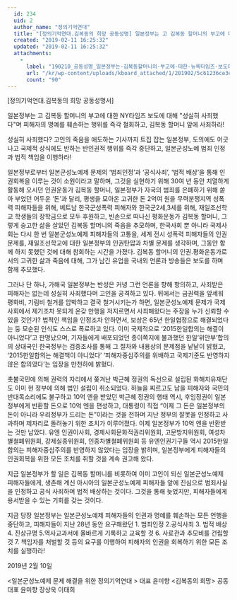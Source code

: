 ```yaml
---
  id: 234
  uid: 2
  author_name: "정의기억연대"
  title: "[정의기억연대.김복동의 희망 공동성명] 일본정부는 고 김복동 할머니의 부고에 대한 NY타임즈 보도에 대해 \"성실히 사죄했다\"며 피해자의 명예를 훼손하는 행위를 즉각 철회하라."
  created: "2019-02-11 16:25:32"
  updated: "2019-02-11 16:25:32"
  attachments: 
    - 
      label: "190210_공동성명_일본정부는-김복동할머니의-부고에-대한-뉴욕타임즈-보도에-대한-대응을-즉각-철회하라.pdf"
      url: "/kr/wp-content/uploads/kboard_attached/1/201902/5c61236ce3e3c1013046.pdf"
      count: "90"
---
```

\[정의기억연대.김복동의 희망 공동성명서\]

일본정부는 고 김복동 할머니의 부고에 대한 NY타임즈 보도에 대해 "성실히 사죄했다"며 피해자의 명예를 훼손하는 행위를 즉각 철회하고, 
김복동 할머니 앞에 사죄하라!

성실히 사죄했다? 고인의 죽음을 애도하는 기사까지 트집 잡는 일본정부, 도의에도 어긋나고 국제적 상식에도 반하는 반인권적 행위를 즉각 중단하고, 일본군성노예 범죄 인정과 법적 책임을 이행하라!

 일본정부로부터 일본군성노예제 문제의 ‘범죄인정’과 ‘공식사죄’, ‘법적 배상’을 통해 인권회복을 이루는 것이 소원이라고 말하며, 그것을 실현하기 위해 30여 년 동안 치열하게 활동해 오시던 인권운동가 김복동 할머니, 
일본정부가 자국의 범죄를 은폐하기 위해 쏟아 부었던 어두운 ‘돈’과 달리, 평생을 모아온 고귀한 돈 2억여 원을 무력분쟁지역 성폭력 피해자들을 위해, 베트남 한국군성폭력 피해자와 한국군2세,3세를 위해, 재일조선학교 학생들의 장학금으로 모두 후원하고, 빈손으로 떠나신 평화운동가 김복동 할머니, 
그렇게 숭고한 삶을 살았던 김복동 할머니의 죽음을 추모하며, 한국사회 뿐 아니라 국제사회는 다시 한 번 일본군성노예제 피해자들의 고통을, 세계 전시 성폭력 피해자들의 인권 문제를, 재일조선학교에 대한 일본정부의 인권탄압과 차별 문제를 생각하며, 그동안 함께 하지 못했던 것에 대해 참회하는 시간을 가졌다. 김복동 할머니의 인권.평화운동가로서의 고귀한 삶과 죽음에 대해, 그가 남긴 유업을 국내외 언론과 방송들은 보도를 하며 함께 추모했다.

그러나 단 하나, 가해국 일본정부는 반성은 커녕 그런 언론을 향해 항의하고, 사죄받은 피해자는 없는데 성실히 사죄했다며 고인을 공격하고 있다. 뒤에서는 금권력을 앞세워 평화비, 기림비 철거를 압박하고 결국 철거시키는가 하면, 일본군성노예제 문제가 국제사회에서 제기조차 못되게 온갖 만행을 저지르면서 사죄해왔다는 주장을 누가 신뢰할 수 있을 것인가? 법적인 책임을 인정조차 안하면서, 보상은 65년 한일협정으로 해결되었다는 둥 모순된 인식도 스스로 폭로하고 있다. 
이미 국제적으로 ‘2015한일합의는 해결이 아니었다’고 판명났으며, 기자들에게 배포되었던 종이쪽지에 불과했던 한일‘위안부’합의의 상대국인 한국정부는 검증조사를 통해 그 절차와 내용상의 문제점을 낱낱이 밝혔고, ‘2015한일합의는 해결책이 아니었다’ ‘피해자중심주의를 위배하고 국제기준도 반영하지 않은 합의였다’는 입장을 만천하에 밝혔다.

촛불국민에 의해 권력의 자리에서 쫒겨난 박근혜 정권의 독선으로 설립된 화해치유재단도 이미 현 정부에 의해 법인 설립이 취소되었다. 하늘을 찌르고도 남을 피해자와 국민의 반대목소리에도 불구하고 10억 엔을 받았던 박근혜 정권의 행태 역시, 후임정권이 일본정부에게 반환할 돈으로 10억 엔을 편성하고, 대통령이 직접 “이제 그 돈은 일본정부의 돈이 아니라 우리정부가 드리는 돈”이라는 것을 전하며 지난 정부의 잘못을 인정하고 사과하며 제자리로 돌려놓기 위한 조치가 이루어졌다. 이제 일본정부가 10억 엔을 반환받는 것만 남았다.
유엔 인권이사회, 경제사회문화적권리위원회, 고문방지위원회, 여성차별철폐위원회, 강제실종위원회, 인종차별철폐위원회 등 유엔인권기구들 역시 2015한일합의는 피해자중심주의를 반영하지 않았다는 입장을 밝히며, 일본정부에게 피해자들의 인권회복을 위한 모든 조치를 취할 것을 계속 권고해 왔다.

지금 일본정부가 할 일은 김복동 할머니를 비롯하여 이미 고인이 되신 일본군성노예제 피해자들에게, 생존해 계신 아시아의 일본군성노예제 피해자들 앞에 진심으로 범죄사실을 인정하고 공식 사죄하며 법적 배상하는 것이다. 그것을 통해 늦었지만, 피해자들에게 용서받을 수 있는 기회를 갖는 것이다.

지금 당장 일본정부는 일본군성노예제 피해자들의 인권과 명예를 훼손하는 모든 언행을 중단하고, 피해자들이 지난 28년 동안 요구해왔던 1. 범죄인정 2.공식사죄 3. 법적 배상 4. 진상규명 5.역사교과서에 올바르게 기록하고 교육할 것 6. 사료관과 추모비를 건립할 것 7. 책임자를 처벌할 것 등의 요구를 이행하여 피해자의 인권을 회복하기 위한 모든 조치를 실행하라!

2019년 2월 10일

<일본군성노예제 문제 해결을 위한 정의기억연대 > 대표 윤미향
<김복동의 희망> 공동대표 윤미향 장상욱 이태희